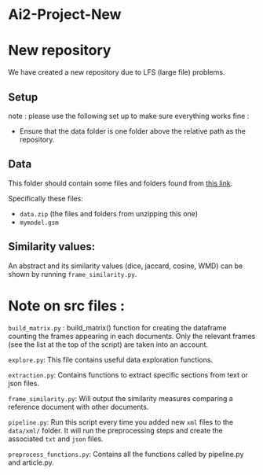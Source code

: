 # Ai2-Project-New
New repository
=================
We have created a new repository due to LFS (large file) problems.

## Setup

note : please use the following set up to make sure everything works fine :
- Ensure that the data folder is one folder above the relative path as the repository.

## Data

This folder should contain some files and folders found from [this link](https://drive.google.com/drive/folders/1c2yp5YUgS-OlUb5p7xIDLPlMMOVLsbIX).

Specifically these files:
- `data.zip` (the files and folders from unzipping this one)
- `mymodel.gsm`


## Similarity values:
An abstract and its similarity values (dice, jaccard, cosine, WMD) can be shown by running `frame_similarity.py`.

# Note on src files :

`build_matrix.py` :
build_matrix() function for creating the dataframe counting the frames appearing in each documents. Only the relevant frames (see the list at the top of the script) are taken into an account.

`explore.py`:
This file contains useful data exploration functions.

`extraction.py`:
Contains functions to extract specific sections from text or json files.

`frame_similarity.py`:
Will output the similarity measures comparing a reference document with other documents.

`pipeline.py`:
Run this script every time you added new `xml` files to the `data/xml/` folder. It will run the preprocessing steps and create the associated `txt` and `json` files.

`preprocess_functions.py`:
Contains all the functions called by pipeline.py and article.py.
